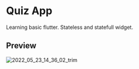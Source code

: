 # Quiz App

Learning basic flutter. Stateless and statefull widget.

## Preview

![2022_05_23_14_36_02_trim](https://user-images.githubusercontent.com/9270545/169769600-b9afa90f-3d96-441b-ac49-d64c20a7f945.gif)

